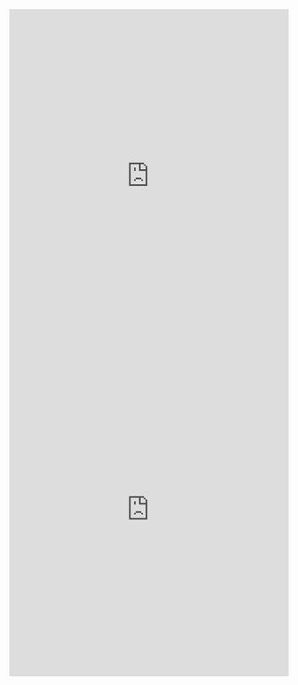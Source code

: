 <embed src="https://github.com/Aciago/CV/blob/master/MykolaM_CV_english.pdf" type="application/pdf" width="100%" height="600px" />

<embed src="https://github.com/Aciago/CV/blob/master/MykolaM_CV_francais.pdf" type="application/pdf" width="100%" height="600px" />
